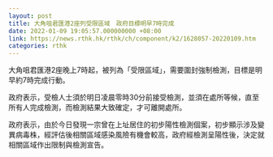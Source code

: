 ```yaml
---
layout: post
title: 大角咀君匯港2座列受限區域　政府目標明早7時完成
date: 2022-01-09 19:05:57.000000000 +08:00
link: https://news.rthk.hk/rthk/ch/component/k2/1628057-20220109.htm
categories: rthk
---
```


大角咀君匯港2座晚上7時起，被列為「受限區域」，需要圍封強制檢測，目標是明早約7時完成行動。

政府表示，受檢人士須於明日凌晨零時30分前接受檢測，並須在處所等候，直至所有人完成檢測，而檢測結果大致確定，才可離開處所。

政府表示，由於今日發現一宗曾在上址居住的初步陽性檢測個案，初步顯示涉及變異病毒株，經評估後相關區域感染風險有機會較高，政府經檢測呈陽性後，決定就相關區域作出限制與檢測宣告。
